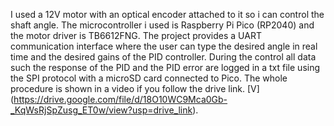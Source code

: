 I used a 12V motor with an optical encoder attached to it so i can control the shaft angle. 
The microcontroller i used is Raspberry Pi Pico (RP2040) and the motor driver is TB6612FNG.
The project provides a UART communication interface where the user can type the desired angle in real time and the
desired gains of the PID controller. During the control all data such the response of the PID and the PID error are logged
in a txt file using the SPI protocol with a microSD card connected to Pico. The whole procedure is shown in a video if you follow the drive link.
[V] (https://drive.google.com/file/d/18O10WC9Mca0Gb-_KqWsRjSpZusg_ET0w/view?usp=drive_link).
